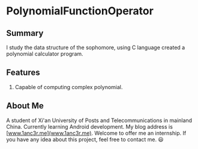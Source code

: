 # PolynomialFunctionOperator

## Summary
I study the data structure of the sophomore, using C language created a polynomial calculator program.

## Features
1. Capable of computing complex polynomial.

## About Me
A student of Xi'an University of Posts and Telecommunications in mainland China. Currently learning Android development.
My blog address is [www.1anc3r.me](www.1anc3r.me). Welcome to offer me an internship. If you have any idea about this project, feel free to contact me. :smiley:
